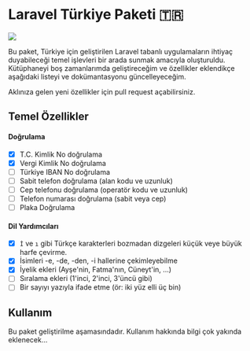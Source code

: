 Laravel Türkiye Paketi 🇹🇷
==========

![](https://travis-ci.org/aozisik/laravel-turkiye.svg?branch=master)

Bu paket, Türkiye için geliştirilen Laravel tabanlı uygulamaların ihtiyaç duyabileceği temel işlevleri bir arada sunmak amacıyla oluşturuldu. Kütüphaneyi boş zamanlarımda geliştireceğim ve özellikler eklendikçe aşağıdaki listeyi ve dokümantasyonu güncelleyeceğim.

Aklınıza gelen yeni özellikler için pull request açabilirsiniz.

## Temel Özellikler

#### Doğrulama
- [x] T.C. Kimlik No doğrulama
- [x] Vergi Kimlik No doğrulama
- [ ] Türkiye IBAN No doğrulama
- [ ] Sabit telefon doğrulama (alan kodu ve uzunluk)
- [ ] Cep telefonu doğrulama (operatör kodu ve uzunluk)
- [ ] Telefon numarası doğrulama (sabit veya cep)
- [ ] Plaka Doğrulama

#### Dil Yardımcıları
- [x] `İ` ve `ı` gibi Türkçe karakterleri bozmadan dizgeleri küçük veye büyük harfe çevirme.
- [x] İsimleri -e, -de, -den, -i hallerine çekimleyebilme
- [x] İyelik ekleri (Ayşe'nin, Fatma'nın, Cüneyt'in, ...)
- [ ] Sıralama ekleri (1'inci, 2'inci, 3'üncü gibi)
- [ ] Bir sayıyı yazıyla ifade etme (ör: iki yüz elli üç bin)

## Kullanım

Bu paket geliştirilme aşamasındadır. Kullanım hakkında bilgi çok yakında eklenecek...